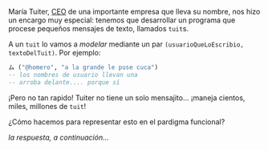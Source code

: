 María Tuiter, [CEO](https://es.wikipedia.org/wiki/Director_ejecutivo) de una importante empresa que lleva su nombre, nos hizo un encargo muy especial: tenemos que desarrollar un programa que procese pequeños mensajes de texto, llamados `tuit`s. 

A un `tuit`  lo vamos a _modelar_ mediante un par `(usuarioQueLoEscribio, textoDelTuit)`. Por ejemplo: 

```haskell
ム ("@homero", "a la grande le puse cuca")
-- los nombres de usuario llevan una
-- arroba delante.... porque sí
```

¡Pero no tan rapido! Tuiter no tiene un solo mensajito... ¡maneja cientos, miles, millones de `tuit`!

¿Cómo hacemos para representar esto en el pardigma funcional?

_la respuesta, a continuación..._